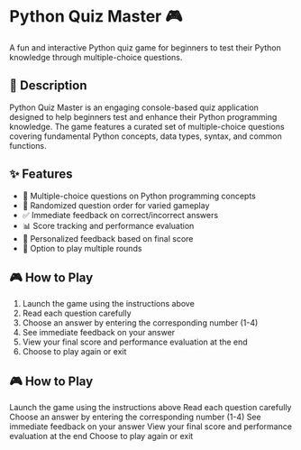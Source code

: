 # Python Quiz Master 🎮

A fun and interactive Python quiz game for beginners to test their Python knowledge through multiple-choice questions.

## 📝 Description

Python Quiz Master is an engaging console-based quiz application designed to help beginners test and enhance their Python programming knowledge. The game features a curated set of multiple-choice questions covering fundamental Python concepts, data types, syntax, and common functions.

## ✨ Features

- 🧠 Multiple-choice questions on Python programming concepts
- 🔄 Randomized question order for varied gameplay
- ✅ Immediate feedback on correct/incorrect answers
- 📊 Score tracking and performance evaluation
- 🎯 Personalized feedback based on final score
- 🔁 Option to play multiple rounds




## 🎮 How to Play

1. Launch the game using the instructions above
2. Read each question carefully
3. Choose an answer by entering the corresponding number (1-4)
4. See immediate feedback on your answer
5. View your final score and performance evaluation at the end
6. Choose to play again or exit



## 🎮 How to Play

Launch the game using the instructions above
Read each question carefully
Choose an answer by entering the corresponding number (1-4)
See immediate feedback on your answer
View your final score and performance evaluation at the end
Choose to play again or exit
